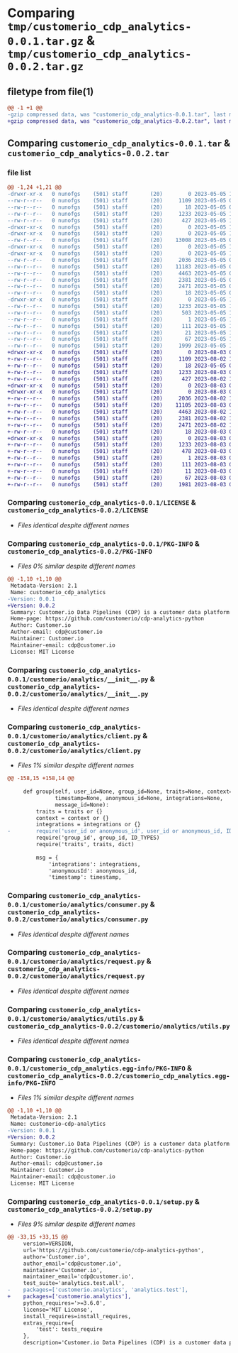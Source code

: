 # Comparing `tmp/customerio_cdp_analytics-0.0.1.tar.gz` & `tmp/customerio_cdp_analytics-0.0.2.tar.gz`

## filetype from file(1)

```diff
@@ -1 +1 @@
-gzip compressed data, was "customerio_cdp_analytics-0.0.1.tar", last modified: Fri May  5 13:59:38 2023, max compression
+gzip compressed data, was "customerio_cdp_analytics-0.0.2.tar", last modified: Thu Aug  3 09:23:17 2023, max compression
```

## Comparing `customerio_cdp_analytics-0.0.1.tar` & `customerio_cdp_analytics-0.0.2.tar`

### file list

```diff
@@ -1,24 +1,21 @@
-drwxr-xr-x   0 nunofgs    (501) staff       (20)        0 2023-05-05 13:59:38.809862 customerio_cdp_analytics-0.0.1/
--rw-r--r--   0 nunofgs    (501) staff       (20)     1109 2023-05-05 09:31:09.000000 customerio_cdp_analytics-0.0.1/LICENSE
--rw-r--r--   0 nunofgs    (501) staff       (20)       18 2023-05-05 09:31:09.000000 customerio_cdp_analytics-0.0.1/MANIFEST.in
--rw-r--r--   0 nunofgs    (501) staff       (20)     1233 2023-05-05 13:59:38.809914 customerio_cdp_analytics-0.0.1/PKG-INFO
--rw-r--r--   0 nunofgs    (501) staff       (20)      427 2023-05-05 13:55:54.000000 customerio_cdp_analytics-0.0.1/README.md
-drwxr-xr-x   0 nunofgs    (501) staff       (20)        0 2023-05-05 13:59:38.806933 customerio_cdp_analytics-0.0.1/analytics/
-drwxr-xr-x   0 nunofgs    (501) staff       (20)        0 2023-05-05 13:59:38.808198 customerio_cdp_analytics-0.0.1/analytics/test/
--rw-r--r--   0 nunofgs    (501) staff       (20)    13008 2023-05-05 09:31:09.000000 customerio_cdp_analytics-0.0.1/analytics/test/client.py
-drwxr-xr-x   0 nunofgs    (501) staff       (20)        0 2023-05-05 13:59:38.807080 customerio_cdp_analytics-0.0.1/customerio/
-drwxr-xr-x   0 nunofgs    (501) staff       (20)        0 2023-05-05 13:59:38.809120 customerio_cdp_analytics-0.0.1/customerio/analytics/
--rw-r--r--   0 nunofgs    (501) staff       (20)     2036 2023-05-05 09:31:09.000000 customerio_cdp_analytics-0.0.1/customerio/analytics/__init__.py
--rw-r--r--   0 nunofgs    (501) staff       (20)    11183 2023-05-05 09:31:09.000000 customerio_cdp_analytics-0.0.1/customerio/analytics/client.py
--rw-r--r--   0 nunofgs    (501) staff       (20)     4463 2023-05-05 09:31:09.000000 customerio_cdp_analytics-0.0.1/customerio/analytics/consumer.py
--rw-r--r--   0 nunofgs    (501) staff       (20)     2381 2023-05-05 09:31:09.000000 customerio_cdp_analytics-0.0.1/customerio/analytics/request.py
--rw-r--r--   0 nunofgs    (501) staff       (20)     2471 2023-05-05 09:31:09.000000 customerio_cdp_analytics-0.0.1/customerio/analytics/utils.py
--rw-r--r--   0 nunofgs    (501) staff       (20)       18 2023-05-05 09:31:09.000000 customerio_cdp_analytics-0.0.1/customerio/analytics/version.py
-drwxr-xr-x   0 nunofgs    (501) staff       (20)        0 2023-05-05 13:59:38.809753 customerio_cdp_analytics-0.0.1/customerio_cdp_analytics.egg-info/
--rw-r--r--   0 nunofgs    (501) staff       (20)     1233 2023-05-05 13:59:38.000000 customerio_cdp_analytics-0.0.1/customerio_cdp_analytics.egg-info/PKG-INFO
--rw-r--r--   0 nunofgs    (501) staff       (20)      503 2023-05-05 13:59:38.000000 customerio_cdp_analytics-0.0.1/customerio_cdp_analytics.egg-info/SOURCES.txt
--rw-r--r--   0 nunofgs    (501) staff       (20)        1 2023-05-05 13:59:38.000000 customerio_cdp_analytics-0.0.1/customerio_cdp_analytics.egg-info/dependency_links.txt
--rw-r--r--   0 nunofgs    (501) staff       (20)      111 2023-05-05 13:59:38.000000 customerio_cdp_analytics-0.0.1/customerio_cdp_analytics.egg-info/requires.txt
--rw-r--r--   0 nunofgs    (501) staff       (20)       21 2023-05-05 13:59:38.000000 customerio_cdp_analytics-0.0.1/customerio_cdp_analytics.egg-info/top_level.txt
--rw-r--r--   0 nunofgs    (501) staff       (20)       67 2023-05-05 13:59:38.810091 customerio_cdp_analytics-0.0.1/setup.cfg
--rw-r--r--   0 nunofgs    (501) staff       (20)     1999 2023-05-05 13:54:26.000000 customerio_cdp_analytics-0.0.1/setup.py
+drwxr-xr-x   0 nunofgs    (501) staff       (20)        0 2023-08-03 09:23:17.961479 customerio_cdp_analytics-0.0.2/
+-rw-r--r--   0 nunofgs    (501) staff       (20)     1109 2023-08-02 16:54:23.000000 customerio_cdp_analytics-0.0.2/LICENSE
+-rw-r--r--   0 nunofgs    (501) staff       (20)       18 2023-05-05 09:31:09.000000 customerio_cdp_analytics-0.0.2/MANIFEST.in
+-rw-r--r--   0 nunofgs    (501) staff       (20)     1233 2023-08-03 09:23:17.961551 customerio_cdp_analytics-0.0.2/PKG-INFO
+-rw-r--r--   0 nunofgs    (501) staff       (20)      427 2023-08-02 16:54:23.000000 customerio_cdp_analytics-0.0.2/README.md
+drwxr-xr-x   0 nunofgs    (501) staff       (20)        0 2023-08-03 09:23:17.957493 customerio_cdp_analytics-0.0.2/customerio/
+drwxr-xr-x   0 nunofgs    (501) staff       (20)        0 2023-08-03 09:23:17.960254 customerio_cdp_analytics-0.0.2/customerio/analytics/
+-rw-r--r--   0 nunofgs    (501) staff       (20)     2036 2023-08-02 16:54:23.000000 customerio_cdp_analytics-0.0.2/customerio/analytics/__init__.py
+-rw-r--r--   0 nunofgs    (501) staff       (20)    11105 2023-08-03 09:12:00.000000 customerio_cdp_analytics-0.0.2/customerio/analytics/client.py
+-rw-r--r--   0 nunofgs    (501) staff       (20)     4463 2023-08-02 17:10:56.000000 customerio_cdp_analytics-0.0.2/customerio/analytics/consumer.py
+-rw-r--r--   0 nunofgs    (501) staff       (20)     2381 2023-08-02 17:12:52.000000 customerio_cdp_analytics-0.0.2/customerio/analytics/request.py
+-rw-r--r--   0 nunofgs    (501) staff       (20)     2471 2023-08-02 16:54:23.000000 customerio_cdp_analytics-0.0.2/customerio/analytics/utils.py
+-rw-r--r--   0 nunofgs    (501) staff       (20)       18 2023-08-03 09:13:09.000000 customerio_cdp_analytics-0.0.2/customerio/analytics/version.py
+drwxr-xr-x   0 nunofgs    (501) staff       (20)        0 2023-08-03 09:23:17.961316 customerio_cdp_analytics-0.0.2/customerio_cdp_analytics.egg-info/
+-rw-r--r--   0 nunofgs    (501) staff       (20)     1233 2023-08-03 09:23:17.000000 customerio_cdp_analytics-0.0.2/customerio_cdp_analytics.egg-info/PKG-INFO
+-rw-r--r--   0 nunofgs    (501) staff       (20)      478 2023-08-03 09:23:17.000000 customerio_cdp_analytics-0.0.2/customerio_cdp_analytics.egg-info/SOURCES.txt
+-rw-r--r--   0 nunofgs    (501) staff       (20)        1 2023-08-03 09:23:17.000000 customerio_cdp_analytics-0.0.2/customerio_cdp_analytics.egg-info/dependency_links.txt
+-rw-r--r--   0 nunofgs    (501) staff       (20)      111 2023-08-03 09:23:17.000000 customerio_cdp_analytics-0.0.2/customerio_cdp_analytics.egg-info/requires.txt
+-rw-r--r--   0 nunofgs    (501) staff       (20)       11 2023-08-03 09:23:17.000000 customerio_cdp_analytics-0.0.2/customerio_cdp_analytics.egg-info/top_level.txt
+-rw-r--r--   0 nunofgs    (501) staff       (20)       67 2023-08-03 09:23:17.961772 customerio_cdp_analytics-0.0.2/setup.cfg
+-rw-r--r--   0 nunofgs    (501) staff       (20)     1981 2023-08-03 09:12:00.000000 customerio_cdp_analytics-0.0.2/setup.py
```

### Comparing `customerio_cdp_analytics-0.0.1/LICENSE` & `customerio_cdp_analytics-0.0.2/LICENSE`

 * *Files identical despite different names*

### Comparing `customerio_cdp_analytics-0.0.1/PKG-INFO` & `customerio_cdp_analytics-0.0.2/PKG-INFO`

 * *Files 0% similar despite different names*

```diff
@@ -1,10 +1,10 @@
 Metadata-Version: 2.1
 Name: customerio_cdp_analytics
-Version: 0.0.1
+Version: 0.0.2
 Summary: Customer.io Data Pipelines (CDP) is a customer data platform to improve decision-making with real-time updates and deliver personalized experiences.
 Home-page: https://github.com/customerio/cdp-analytics-python
 Author: Customer.io
 Author-email: cdp@customer.io
 Maintainer: Customer.io
 Maintainer-email: cdp@customer.io
 License: MIT License
```

### Comparing `customerio_cdp_analytics-0.0.1/customerio/analytics/__init__.py` & `customerio_cdp_analytics-0.0.2/customerio/analytics/__init__.py`

 * *Files identical despite different names*

### Comparing `customerio_cdp_analytics-0.0.1/customerio/analytics/client.py` & `customerio_cdp_analytics-0.0.2/customerio/analytics/client.py`

 * *Files 1% similar despite different names*

```diff
@@ -158,15 +158,14 @@
 
     def group(self, user_id=None, group_id=None, traits=None, context=None,
               timestamp=None, anonymous_id=None, integrations=None,
               message_id=None):
         traits = traits or {}
         context = context or {}
         integrations = integrations or {}
-        require('user_id or anonymous_id', user_id or anonymous_id, ID_TYPES)
         require('group_id', group_id, ID_TYPES)
         require('traits', traits, dict)
 
         msg = {
             'integrations': integrations,
             'anonymousId': anonymous_id,
             'timestamp': timestamp,
```

### Comparing `customerio_cdp_analytics-0.0.1/customerio/analytics/consumer.py` & `customerio_cdp_analytics-0.0.2/customerio/analytics/consumer.py`

 * *Files identical despite different names*

### Comparing `customerio_cdp_analytics-0.0.1/customerio/analytics/request.py` & `customerio_cdp_analytics-0.0.2/customerio/analytics/request.py`

 * *Files identical despite different names*

### Comparing `customerio_cdp_analytics-0.0.1/customerio/analytics/utils.py` & `customerio_cdp_analytics-0.0.2/customerio/analytics/utils.py`

 * *Files identical despite different names*

### Comparing `customerio_cdp_analytics-0.0.1/customerio_cdp_analytics.egg-info/PKG-INFO` & `customerio_cdp_analytics-0.0.2/customerio_cdp_analytics.egg-info/PKG-INFO`

 * *Files 1% similar despite different names*

```diff
@@ -1,10 +1,10 @@
 Metadata-Version: 2.1
 Name: customerio-cdp-analytics
-Version: 0.0.1
+Version: 0.0.2
 Summary: Customer.io Data Pipelines (CDP) is a customer data platform to improve decision-making with real-time updates and deliver personalized experiences.
 Home-page: https://github.com/customerio/cdp-analytics-python
 Author: Customer.io
 Author-email: cdp@customer.io
 Maintainer: Customer.io
 Maintainer-email: cdp@customer.io
 License: MIT License
```

### Comparing `customerio_cdp_analytics-0.0.1/setup.py` & `customerio_cdp_analytics-0.0.2/setup.py`

 * *Files 9% similar despite different names*

```diff
@@ -33,15 +33,15 @@
     version=VERSION,
     url='https://github.com/customerio/cdp-analytics-python',
     author='Customer.io',
     author_email='cdp@customer.io',
     maintainer='Customer.io',
     maintainer_email='cdp@customer.io',
     test_suite='analytics.test.all',
-    packages=['customerio.analytics', 'analytics.test'],
+    packages=['customerio.analytics'],
     python_requires='>=3.6.0',
     license='MIT License',
     install_requires=install_requires,
     extras_require={
         'test': tests_require
     },
     description='Customer.io Data Pipelines (CDP) is a customer data platform to improve decision-making with real-time updates and deliver personalized experiences.',
```

